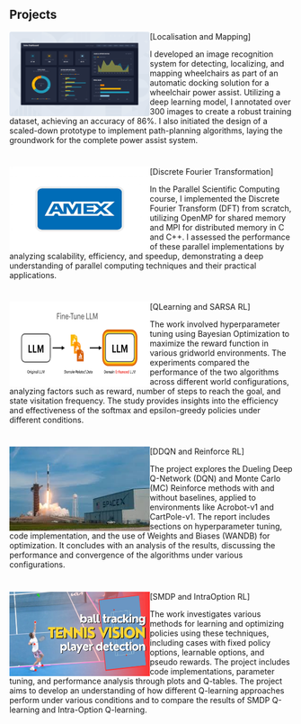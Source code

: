 ## Projects

<img align="left" width="250" height="150" src="https://github.com/Shubham2376G/AI_Projects/blob/main/Images/data_vizz.png"> [Localisation and Mapping]

I developed an image recognition system for detecting, localizing, and mapping wheelchairs as part of an automatic docking solution for a wheelchair power assist. Utilizing a deep learning model, I annotated over 300 images to create a robust training dataset, achieving an accuracy of 86%. I also initiated the design of a scaled-down prototype to implement path-planning algorithms, laying the groundwork for the complete power assist system.

#

<img align="left" width="250" height="150" src="https://github.com/Shubham2376G/AI_Projects/blob/main/Images/amex-card1708.jpg"> [Discrete Fourier Transformation]

In the Parallel Scientific Computing course, I implemented the Discrete Fourier Transform (DFT) from scratch, utilizing OpenMP for shared memory and MPI for distributed memory in C and C++. I assessed the performance of these parallel implementations by analyzing scalability, efficiency, and speedup, demonstrating a deep understanding of parallel computing techniques and their practical applications.

#

<img align="left" width="250" height="150" src="https://github.com/Shubham2376G/AI_Projects/blob/main/Images/llm_finetuning.png"> [QLearning and SARSA RL]

The work involved hyperparameter tuning using Bayesian Optimization to maximize the reward function in various gridworld environments. The experiments compared the performance of the two algorithms across different world configurations, analyzing factors such as reward, number of steps to reach the goal, and state visitation frequency. The study provides insights into the efficiency and effectiveness of the softmax and epsilon-greedy policies under different conditions.

#

<img align="left" width="250" height="150" src="https://github.com/Shubham2376G/AI_Projects/blob/main/Images/falcon.jfif"> [DDQN and Reinforce RL]

The project explores the Dueling Deep Q-Network (DQN) and Monte Carlo (MC) Reinforce methods with and without baselines, applied to environments like Acrobot-v1 and CartPole-v1. The report includes sections on hyperparameter tuning, code implementation, and the use of Weights and Biases (WANDB) for optimization. It concludes with an analysis of the results, discussing the performance and convergence of the algorithms under various configurations.

#

<img align="left" width="250" height="150" src="https://github.com/Shubham2376G/AI_Projects/blob/main/Images/tennis.jpg"> [SMDP and IntraOption RL]

The work investigates various methods for learning and optimizing policies using these techniques, including cases with fixed policy options, learnable options, and pseudo rewards. The project includes code implementations, parameter tuning, and performance analysis through plots and Q-tables. The project aims to develop an understanding of how different Q-learning approaches perform under various conditions and to compare the results of SMDP Q-learning and Intra-Option Q-learning.
